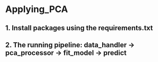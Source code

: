 # Applying_PCA

## 1. Install packages using the requirements.txt
## 2. The running pipeline: data_handler -> pca_processor -> fit_model -> predict
